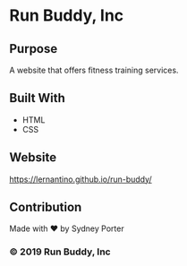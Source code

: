 # Run Buddy, Inc

## Purpose
A website that offers fitness training services. 

## Built With 
* HTML
* CSS

## Website 
https://lernantino.github.io/run-buddy/

## Contribution
Made with  ❤️  by Sydney Porter

### &copy; 2019 Run Buddy, Inc
